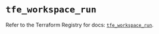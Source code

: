 # `tfe_workspace_run`

Refer to the Terraform Registry for docs: [`tfe_workspace_run`](https://registry.terraform.io/providers/hashicorp/tfe/0.61.0/docs/resources/workspace_run).
